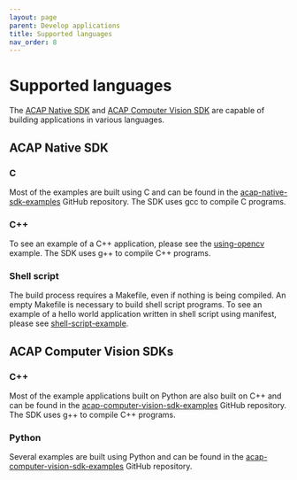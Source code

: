 ```yaml
---
layout: page
parent: Develop applications
title: Supported languages
nav_order: 8
---
```


# Supported languages

The [ACAP Native SDK](https://hub.docker.com/r/axisecp/acap-native-sdk) and [ACAP Computer Vision SDK](https://hub.docker.com/r/axisecp/acap-computer-vision-sdk) are capable of building applications in various languages.

## ACAP Native SDK

### C

Most of the examples are built using C and can be found in the [acap-native-sdk-examples](https://github.com/AxisCommunications/acap-native-sdk-examples) GitHub repository.
The SDK uses gcc to compile C programs.

### C++

To see an example of a C++ application, please see the [using-opencv](https://github.com/AxisCommunications/acap-native-sdk-examples/tree/master/using-opencv) example.
The SDK uses g++ to compile C++ programs.

### Shell script

The build process requires a Makefile, even if nothing is being compiled. An empty Makefile is necessary to build shell script programs. To see an example of a hello world application written in shell script using manifest, please see [shell-script-example](https://github.com/AxisCommunications/acap-native-sdk-examples/tree/master/shell-script-example).

## ACAP Computer Vision SDKs

### C++

Most of the example applications built on Python are also built on C++ and can be found in the [acap-computer-vision-sdk-examples](https://github.com/AxisCommunications/acap-computer-vision-sdk-examples) GitHub repository.
The SDK uses g++ to compile C++ programs.

### Python

Several examples are built using Python and can be found in the [acap-computer-vision-sdk-examples](https://github.com/AxisCommunications/acap-computer-vision-sdk-examples) GitHub repository.
